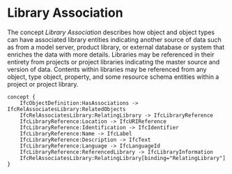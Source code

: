 Library Association
===================

The concept _Library Association_ describes how object and object types can have associated library entities indicating another source of data such as from a model server, product library, or external database or system that enriches the data with more details. Libraries may be referenced in their entirety from projects or project libraries indicating the master source and version of data. Contents within libraries may be referenced from any object, type object, property, and some resource schema entities within a project or project library.

```
concept {
    IfcObjectDefinition:HasAssociations -> IfcRelAssociatesLibrary:RelatedObjects
    IfcRelAssociatesLibrary:RelatingLibrary -> IfcLibraryReference
    IfcLibraryReference:Location -> IfcURIReference
    IfcLibraryReference:Identification -> IfcIdentifier
    IfcLibraryReference:Name -> IfcLabel
    IfcLibraryReference:Description -> IfcText
    IfcLibraryReference:Language -> IfcLanguageId
    IfcLibraryReference:ReferencedLibrary -> IfcLibraryInformation
    IfcRelAssociatesLibrary:RelatingLibrary[binding="RelatingLibrary"]
}
```
